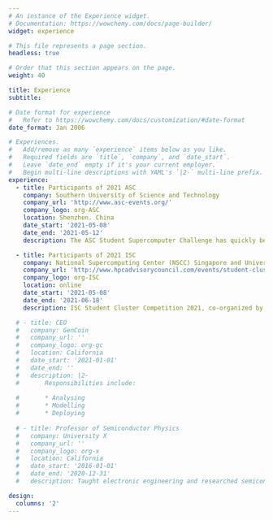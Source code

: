 ```yaml
---
# An instance of the Experience widget.
# Documentation: https://wowchemy.com/docs/page-builder/
widget: experience

# This file represents a page section.
headless: true

# Order that this section appears on the page.
weight: 40

title: Experience
subtitle:

# Date format for experience
#   Refer to https://wowchemy.com/docs/customization/#date-format
date_format: Jan 2006

# Experiences.
#   Add/remove as many `experience` items below as you like.
#   Required fields are `title`, `company`, and `date_start`.
#   Leave `date_end` empty if it's your current employer.
#   Begin multi-line descriptions with YAML's `|2-` multi-line prefix.
experience:
  - title: Participants of 2021 ASC
    company: Southern University of Science and Technology
    company_url: 'http://www.asc-events.org/'
    company_logo: org-ASC
    location: Shenzhen. China
    date_start: '2021-05-08'
    date_end: '2021-05-12'
    description: The ASC Student Supercomputer Challenge has quickly become the world’s largest supercomputing hackathon since first launched in 2012.

  - title: Participants of 2021 ISC
    company: National Supercomputing Center (NSCC) Singapore and University of Toronto
    company_url: 'http://www.hpcadvisorycouncil.com/events/student-cluster-competition/'
    company_logo: org-ISC
    location: online
    date_start: '2021-05-08'
    date_end: '2021-06-18'
    description: ISC Student Cluster Competition 2021, co-organized by the HPC-AI Advisory Council and ISC Group, will take place during the ISC High Performance Conference, virtually on June, 2021.This year, the National Supercomputing Center (NSCC) Singapore and University of Toronto has graciously provided us an access to their leading supercomputers to use during the competition, which we will utilize via an online remote access.

  # - title: CEO
  #   company: GenCoin
  #   company_url: ''
  #   company_logo: org-gc
  #   location: California
  #   date_start: '2021-01-01'
  #   date_end: ''
  #   description: |2-
  #       Responsibilities include:
        
  #       * Analysing
  #       * Modelling
  #       * Deploying
        
  # - title: Professor of Semiconductor Physics
  #   company: University X
  #   company_url: ''
  #   company_logo: org-x
  #   location: California
  #   date_start: '2016-01-01'
  #   date_end: '2020-12-31'
  #   description: Taught electronic engineering and researched semiconductor physics.

design:
  columns: '2'
---
```

